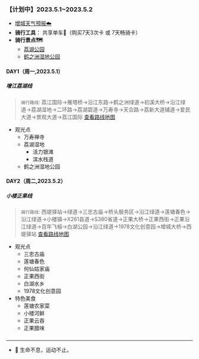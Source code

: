 ### 【计划中】2023.5.1~2023.5.2

* [增城天气预报☁️](http://waptianqi.2345.com/zengcheng-60368.htm)
* **骑行工具**： 共享单车🚴（购买7天3次卡 或 7天畅骑卡）
* **骑行景点🗺️**
    +   [荔湖公园](docs/增城荔湖景点.md)
    +   [鹤之洲湿地公园](docs/鹤之洲湿地公园.md)

#### DAY1（周一,2023.5.1）

##### 增江荔湖线
> `骑行路线`: 荔江国际->雁塔桥->沿江东路->鹤之洲绿道->初溪大桥->沿江绿道->荔湖湿地->二环路->荔湖碧道->万寿寺->天合路->荔新大道辅道->爱民大道->景观大道->荔江国际
[查看路线地图](topwrite/assets/路线图/增江荔湖骑行路线图.png)
* 观光点
    + 万寿禅寺
    + 荔湖湿地
        - 活力银滩
        - 滨水栈道
    + 鹤之洲湿地公园
    


#### DAY2（周二,2023.5.2）

##### 小楼正果线
> `骑行路线`: 西堤驿站->绿道->三忠古庙->桥头服务区->沿江绿道->莲塘春色->沿江绿道->小楼镇->X261县道->S380省道->正果大桥->正果西街->正果沿江绿道->百年飞榕->白湖公园->沿江绿道->1978文化创意园->增城大桥->西堤驿站
[查看路线地图](topwrite/assets/路线图/增江小楼正果线骑行.jpg)
* 观光点
    + 三忠古庙
    + 莲塘春色
    + 何仙姑家庙
    + 正果西街
    + 白湖水乡
    + 1978文化创意园
* 特色美食
    + 莲塘农家菜 
    + 小楼河鲜 
    + 正果云吞 
    + 正果腊味

##### 

---

* 🚴 生命不息，运动不止。